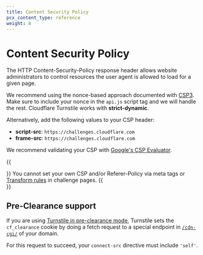 ```yaml
---
title: Content Security Policy
pcx_content_type: reference
weight: 8
---
```


# Content Security Policy

The HTTP Content-Security-Policy response header allows website administrators to control resources the user agent is allowed to load for a given page.

We recommend using the nonce-based approach documented with [CSP3](https://w3c.github.io/webappsec-csp/#framework-directive-source-list). Make sure to include your nonce in the `api.js` script tag and we will handle the rest. Cloudflare Turnstile works with **strict-dynamic**.

Alternatively, add the following values to your CSP header:

- **script-src**: `https://challenges.cloudflare.com`
- **frame-src**: `https://challenges.cloudflare.com`

We recommend validating your CSP with [Google's CSP Evaluator](https://csp-evaluator.withgoogle.com/).

{{<Aside type="note">}}
You cannot set your own CSP and/or Referer-Policy via meta tags or [Transform rules](/rules/transform/) in challenge pages.
{{</Aside>}}

## Pre-Clearance support

If you are using [Turnstile in pre-clearance mode](/turnstile/get-started/pre-clearance-support/), Turnstile sets the `cf_clearance` cookie by doing a fetch request to a special endpoint in [`/cdn-cgi/`](/fundamentals/reference/cdn-cgi-endpoint/) of your domain.

For this request to succeed, your `connect-src` directive must include `'self'`.